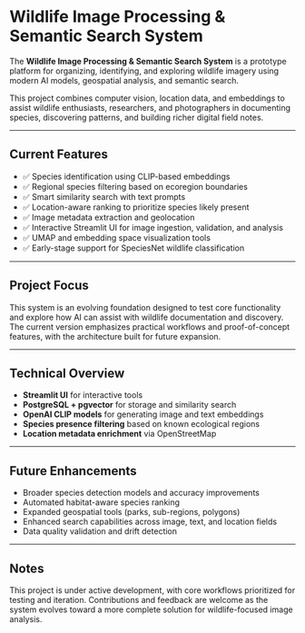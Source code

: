 # Wildlife Image Processing & Semantic Search System

The **Wildlife Image Processing & Semantic Search System** is a prototype platform for organizing, identifying, and exploring wildlife imagery using modern AI models, geospatial analysis, and semantic search.

This project combines computer vision, location data, and embeddings to assist wildlife enthusiasts, researchers, and photographers in documenting species, discovering patterns, and building richer digital field notes.

---

## Current Features

- ✅ Species identification using CLIP-based embeddings  
- ✅ Regional species filtering based on ecoregion boundaries  
- ✅ Smart similarity search with text prompts  
- ✅ Location-aware ranking to prioritize species likely present  
- ✅ Image metadata extraction and geolocation  
- ✅ Interactive Streamlit UI for image ingestion, validation, and analysis  
- ✅ UMAP and embedding space visualization tools  
- ✅ Early-stage support for SpeciesNet wildlife classification  

---

## Project Focus

This system is an evolving foundation designed to test core functionality and explore how AI can assist with wildlife documentation and discovery. The current version emphasizes practical workflows and proof-of-concept features, with the architecture built for future expansion.

---

## Technical Overview

- **Streamlit UI** for interactive tools  
- **PostgreSQL + pgvector** for storage and similarity search  
- **OpenAI CLIP models** for generating image and text embeddings  
- **Species presence filtering** based on known ecological regions  
- **Location metadata enrichment** via OpenStreetMap  

---

## Future Enhancements

- Broader species detection models and accuracy improvements  
- Automated habitat-aware species ranking  
- Expanded geospatial tools (parks, sub-regions, polygons)  
- Enhanced search capabilities across image, text, and location fields  
- Data quality validation and drift detection  

---

## Notes

This project is under active development, with core workflows prioritized for testing and iteration. Contributions and feedback are welcome as the system evolves toward a more complete solution for wildlife-focused image analysis.
